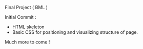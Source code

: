 Final Project ( BML ) 

Initial Commit : 

- HTML skeleton 
- Basic CSS for positioning and visualizing structure of page.


Much more to come ! 

